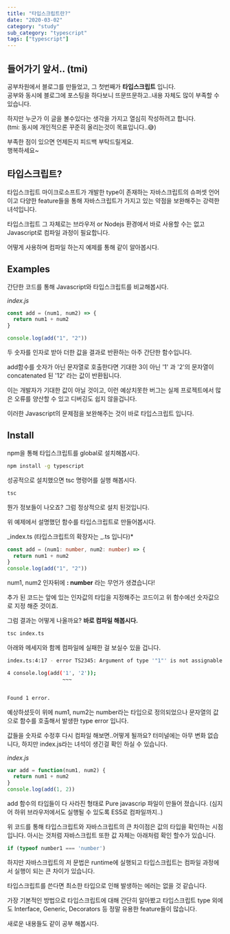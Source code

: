 ```yaml
---
title: "타입스크립트란?"
date: "2020-03-02"
category: "study"
sub_category: "typescript"
tags: ["typescript"]
---
```


## 들어가기 앞서.. (tmi)
공부차원에서 블로그를 만들었고, 그 첫번째가 **타입스크립트** 입니다.  
공부와 동시에 블로그에 포스팅을 하다보니 뜨문뜨문하고..내용 자체도 많이 부족할 수 있습니다.

하지만 누군가 이 글을 볼수있다는 생각을 가지고 열심히 작성하려고 합니다.  
(tmi: 동시에 개인적으론 꾸준히 올리는것이 목표입니다..😅)

부족한 점이 있으면 언제든지 피드백 부탁드릴게요.  
행복하세요~


## 타입스크립트?
타입스크립트 마이크로소프트가 개발한 type이 존재하는 자바스크립트의 슈퍼셋 언어이고 다양한 feature들을 통해 자바스크립트가 가지고 있는 약점을 보완해주는 강력한 녀석입니다.

타입스크립트 그 자체로는 브라우저 or Nodejs 환경에서 바로 사용할 수는 없고 Javascript로 컴파일 과정이 필요합니다.

어떻게 사용하며 컴파일 하는지 예제를 통해 같이 알아봅시다.

## Examples

간단한 코드를 통해 Javascript와 타입스크립트를 비교해봅시다.

_index.js_

```javascript
const add = (num1, num2) => {
  return num1 + num2
}

console.log(add("1", "2"))
```

두 숫자를 인자로 받아 더한 값을 결과로 반환하는 아주 간단한 함수입니다.

add함수를 숫자가 아닌 문자열로 호출한다면 기대한 3이 아닌 '1' 과 '2'의 문자열이 concatenated 된 '12' 라는 값이 반환됩니다.

이는 개발자가 기대한 값이 아닐 것이고, 이런 예상치못한 버그는 실제 프로젝트에서 많은 오류를 양산할 수 있고 디버깅도 쉽지 않을겁니다.

이러한 Javascript의 문제점을 보완해주는 것이 바로 타입스크립트 입니다.

## Install

npm을 통해 타입스크립트를 global로 설치해봅시다.

```bash
npm install -g typescript
```

성공적으로 설치했으면 tsc 명령어를 실행 해봅시다.

```bash
tsc
```

뭔가 정보들이 나오죠? 그럼 정상적으로 설치 된것입니다.

위 예제에서 설명했던 함수를 타입스크립트로 만들어봅시다.

_index.ts (타입스크립트의 확장자는 _.ts 입니다)\*

```typescript
const add = (num1: number, num2: number) => {
  return num1 + num2
}
console.log(add("1", "2"))
```

num1, num2 인자뒤에 **: number** 라는 무언가 생겼습니다!

추가 된 코드는 앞에 있는 인자값의 타입을 지정해주는 코드이고 위 함수에선 숫자값으로 지정 해준 것이죠.

그럼 결과는 어떻게 나올까요? **바로 컴파일 해봅시다.**

```bash
tsc index.ts
```

아래와 메세지와 함께 컴파일에 실패한 걸 보실수 있을 겁니다.

```bash
index.ts:4:17 - error TS2345: Argument of type '"1"' is not assignable to parameter of type 'number'.

4 console.log(add('1', '2'));
                  ~~~


Found 1 error.
```

예상하셨듯이 위에 num1, num2는 number라는 타입으로 정의되었으나 문자열의 값으로 함수를 호출해서 발생한 type error 입니다.

값들을 숫자로 수정후 다시 컴파일 해보면..어떻게 될까요?
터미널에는 아무 변화 없습니다, 하지만 index.js라는 녀석이 생긴걸 확인 하실 수 있습니다.

_index.js_

```javascript
var add = function(num1, num2) {
  return num1 + num2
}
console.log(add(1, 2))
```

add 함수의 타입들이 다 사라진 형태로 Pure javascrip 파일이 만들어 졌습니다. (심지어 하위 브라우저에서도 실행될 수 있도록 ES5로 컴파일까지..)

위 코드를 통해 타입스크립트와 자바스크립트의 큰 차이점은 값의 타입을 확인하는 시점입니다. 아시는 것처럼 자바스크립트 또한 값 자체는 아래처럼 확인 할수가 있습니다.

```javascript
if (typeof number1 === 'number')
```

하지만 자바스크립트의 저 문법은 runtime에 실행되고 타입스크립트는 컴파일 과정에서 실행이 되는 큰 차이가 있습니다.

타입스크립트를 쓴다면 최소한 타입으로 인해 발생하는 에러는 없을 것 같습니다.

가장 기본적인 방법으로 타입스크립트에 대해 간단히 알아봤고 타입스크립트 type 외에도 Interface, Generic, Decorators 등 정말 유용한 feature들이 많습니다.

새로운 내용들도 같이 공부 해봅시다.
